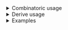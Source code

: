 <details>
<summary style="display: list-item;">Combinatoric usage</summary>

```no_run
# use std::{path::PathBuf, str::FromStr};
# use bpaf::*;
#[derive(Debug, Clone)]
# #[allow(dead_code)]
pub struct Options {
    coin: Coin,
    file: PathBuf,
    name: Option<String>,
}

/// A custom datatype that implements [`FromStr`]
#[derive(Debug, Clone, Copy)]
enum Coin {
    Heads,
    Tails,
}
impl FromStr for Coin {
    type Err = String;
    fn from_str(s: &str) -> Result<Self, Self::Err> {
        match s {
            "heads" => Ok(Coin::Heads),
            "tails" => Ok(Coin::Tails),
            _ => Err(format!("Expected 'heads' or 'tails', got '{}'", s)),
        }
    }
}

pub fn options() -> OptionParser<Options> {
    let file = positional::<PathBuf>("FILE").help("File to use");
    // sometimes you can get away with not specifying type in positional's turbofish
    let coin = long("coin")
        .help("Coin toss results")
        .argument::<Coin>("COIN")
        .fallback(Coin::Heads);
    let name = positional::<String>("NAME")
        .help("Name to look for")
        .optional();
    construct!(Options { coin, file, name }).to_options()
}
```

</details>
<details>
<summary style="display: list-item;">Derive usage</summary>

```no_run
# use std::{path::PathBuf, str::FromStr};
# use bpaf::*;
#[derive(Debug, Clone, Bpaf)]
# #[allow(dead_code)]
#[bpaf(options)]
pub struct Options {
    /// Coin toss results
    #[bpaf(argument("COIN"), fallback(Coin::Heads))]
    coin: Coin,

    /// File to use
    #[bpaf(positional::<PathBuf>("FILE"))]
    file: PathBuf,
    /// Name to look for
    #[bpaf(positional("NAME"))]
    name: Option<String>,
}

/// A custom datatype that implements [`FromStr`]
#[derive(Debug, Clone, Copy)]
enum Coin {
    Heads,
    Tails,
}
impl FromStr for Coin {
    type Err = String;
    fn from_str(s: &str) -> Result<Self, Self::Err> {
        match s {
            "heads" => Ok(Coin::Heads),
            "tails" => Ok(Coin::Tails),
            _ => Err(format!("Expected 'heads' or 'tails', got '{}'", s)),
        }
    }
}
```

</details>
<details>
<summary style="display: list-item;">Examples</summary>


Positionals are consumed left to right, one at a time, no skipping unless the value is optional
```console
% app main.rs
Options { coin: Heads, file: "main.rs", name: None }
```

Both positionals are present
```console
% app main.rs hello
Options { coin: Heads, file: "main.rs", name: Some("hello") }
```

You can consume items of any type that implements `FromStr`.
```console
% app main.rs --coin tails
Options { coin: Tails, file: "main.rs", name: None }
```

Only `name` is optional in this example, not specifying `file` is a failure
```console
% app 
Expected <FILE>, pass --help for usage information
```

And usage information
```console
% app --help
Usage: [--coin COIN] <FILE> [<NAME>]

Available positional items:
    <FILE>  File to use
    <NAME>  Name to look for

Available options:
        --coin <COIN>  Coin toss results
    -h, --help         Prints help information
```

</details>
